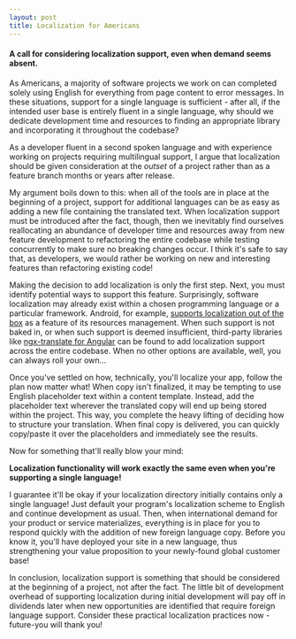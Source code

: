 ```yaml
---
layout: post
title: Localization for Americans
---
```

#### A call for considering localization support, even when demand seems absent.

As Americans, a majority of software projects we work on can completed solely using English for everything from page content to error messages. In these situations, support for a single language is sufficient - after all, if the intended user base is entirely fluent in a single language, why should we dedicate development time and resources to finding an appropriate library and incorporating it throughout the codebase?

As a developer fluent in a second spoken language and with experience working on projects requiring multilingual support, I argue that localization should be given consideration at the _outset_ of a project rather than as a feature branch months or years after release.

My argument boils down to this: when all of the tools are in place at the beginning of a project, support for additional languages can be as easy as adding a new file containing the translated text. When localization support must be introduced after the fact, though, then we inevitably find ourselves reallocating an abundance of developer time and resources away from new feature development to refactoring the entire codebase while testing concurrently to make sure no breaking changes occur. I think it's safe to say that, as developers, we would rather be working on new and interesting features than refactoring existing code!

Making the decision to add localization is only the first step. Next, you must identify potential ways to support this feature. Surprisingly, software localization may already exist within a chosen programming language or a particular framework. Android, for example, [supports localization out of the box](https://developer.android.com/guide/topics/resources/localization.html) as a feature of its resources management. When such support is not baked in, or when such support is deemed insufficient, third-party libraries like [ngx-translate for Angular](https://github.com/ngx-translate/core) can be found to add localization support across the entire codebase. When no other options are available, well, you can always roll your own...

Once you've settled on how, technically, you'll localize your app, follow the plan now matter what! When copy isn't finalized, it may be tempting to use English placeholder text within a content template. Instead, add the placeholder text wherever the translated copy will end up being stored within the project. This way, you complete the heavy lifting of deciding how to structure your translation. When final copy is delivered, you can quickly copy/paste it over the placeholders and immediately see the results.

Now for something that'll really blow your mind:

**Localization functionality will work exactly the same even when you're supporting a single language!**

I guarantee it'll be okay if your localization directory initially contains only a single language! Just default your program's localization scheme to English and continue development as usual. Then, when international demand for your product or service materializes, everything is in place for you to respond quickly with the addition of new foreign language copy. Before you know it, you'll have deployed your site in a new language, thus strengthening your value proposition to your newly-found global customer base!

In conclusion, localization support is something that should be considered at the beginning of a project, not after the fact. The little bit of development overhead of supporting localization during initial development will pay off in dividends later when new opportunities are identified that require foreign language support. Consider these practical localization practices now - future-you will thank you!
